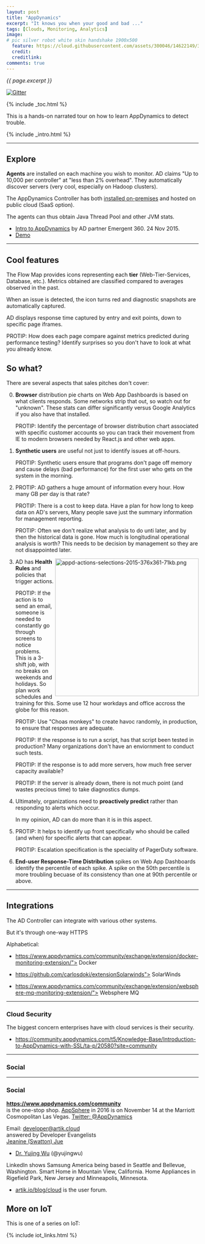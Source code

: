 ```yaml
---
layout: post
title: "AppDynamics"
excerpt: "It knows you when your good and bad ..."
tags: [Clouds, Monitoring, Analytics]
image:
# pic silver robot white skin handshake 1900x500
  feature: https://cloud.githubusercontent.com/assets/300046/14622149/306629f0-0585-11e6-961a-dc8f60dadbf6.jpg
  credit: 
  creditlink: 
comments: true
---
```

<i>{{ page.excerpt }}</i>

[![Gitter](https://badges.gitter.im/wilsonmar/wilsonmar.github.io.svg)](https://gitter.im/wilsonmar/wilsonmar.github.io?utm_source=badge&utm_medium=badge&utm_campaign=pr-badge)

{% include _toc.html %}

This is a hands-on narrated tour on how to learn AppDynamics to detect trouble.

{% include _intro.html %}

<hr />

## Explore #

<strong>Agents</strong> are installed on each machine you wish to monitor.
AD claims "Up to 10,000 per controller"
at "less than 2% overhead".
They automatically discover servers (very cool, especially on Hadoop clusters).

The AppDynamics Controller has both 
<a target="_blank" href="https://docs.appdynamics.com/display/PRO42/Quick+Install">
installed on-premises</a>
and hosted on public cloud (SaaS option).

The agents can thus obtain Java Thread Pool and other JVM stats.

* <a target="_blank" href="https://www.youtube.com/watch?v=qO1M2-J4jYs">
   Intro to AppDynamics</a> by AD partner Emergent 360.
   24 Nov 2015.

* <a target="_blank" href="https://www.youtube.com/watch?v=yygbxv4lS7Y">
   Demo</a>


<hr />

## Cool features #

The Flow Map provides icons representing each 
<strong>tier</strong> (Web-Tier-Services, Database, etc.).
Metrics obtained are classified compared to averages observed in the past.

When an issue is detected, the icon turns red and
diagnostic snapshots are automatically captured.

AD displays response time captured by entry and exit points,
down to specific page iframes.

   PROTIP: How does each page compare against metrics predicted during performance testing?
   Identify surprises so you don't have to look at what you already know.


## So what? #

There are several aspects that sales pitches don't cover:

0. <strong>Browser</strong> distribution pie charts on Web App Dashboards 
   is based on what clients responds. Some networks strip that out, so watch out for
   "unknown".  These stats can differ significantly versus Google Analytics if
   you also have that installed.

   PROTIP: Identify the percentage of browser distribution chart 
   associated with specific customer accounts so you can track their movement 
   from IE to modern browsers needed by React.js and other web apps.

0. <strong>Synthetic users</strong>
   are useful not just to identify issues at off-hours.

   PROTIP: Synthetic users ensure that programs don't page off memory and 
   cause delays (bad performance) for 
   the first user who gets on the system in the morning.

0. PROTIP: AD gathers a huge amount of information every hour.
   How many GB per day is that rate?
   
   PROTIP: There is a cost to keep data.
   Have a plan for how long to keep data on AD's servers,
   Many people save just the summary information for management reporting.
   
   PROTIP: Often we don't realize what analysis to do unti later, and by then
   the historical data is gone.
   How much is longitudinal operational analysis is worth?
   This needs to be decision by management so they are not disappointed later.

   <img align="right" alt="appd-actions-selections-2015-376x361-71kb.png" width="376" height="361" src="https://cloud.githubusercontent.com/assets/300046/18060867/89a6cd88-6ddd-11e6-8d4d-01362a711b95.png">
0. AD has <strong>Health Rules</strong> and policies that trigger actions.

   PROTIP: If the action is to send an email,
   someone is needed to constantly go through screens to notice problems.  
   This is a 3-shift job, with no breaks on weekends and holidays.
   So plan work schedules and training for this.
   Some use 12 hour workdays and office accross the globe for this reason.

   PROTIP: Use "Choas monkeys" to create havoc randomly, in production,
   to ensure that responses are adequate.

   PROTIP: If the response is to run a script, 
   has that script been tested in production?
   Many organizations don't have an enviornment to conduct such tests.

   PROTIP: If the response is to add more servers,
   how much free server capacity available?

   PROTIP: If the server is already down, there is not much point
   (and wastes precious time) to take diagnostics dumps.

0. Ultimately, organizations need to <strong>proactively predict</strong>
   rather than responding to alerts which occur.

   In my opinion, AD can do more than it is in this aspect.

0. PROTIP: It helps to identify up front specifically who should be called 
   (and when) for specific alerts that can appear.
   
   PROTIP: Escalation specification is the speciality of PagerDuty software.

0. <strong>End-user Response-Time Distribution</strong> spikes on Web App Dashboards 
   identify the percentile of each spike.
   A spike on the 50th percentile is more troubling becuase of its consistency
   than one at 90th percentile or above.



<hr />

## Integrations #

The AD Controller can integrate with various other systems.

But it's through one-way HTTPS

Alphabetical:

* https://www.appdynamics.com/community/exchange/extension/docker-monitoring-extension/">
   Docker</a>

* https://github.com/carlosdoki/extensionSolarwinds">
   SolarWinds</a>

* https://www.appdynamics.com/community/exchange/extension/websphere-mq-monitoring-extension/">
   Websphere MQ</a>


<hr />

### Cloud Security #

The biggest concern enterprises have with cloud services is their security.

* https://community.appdynamics.com/t5/Knowledge-Base/Introduction-to-AppDynamics-with-SSL/ta-p/20580?site=community


<hr />

### Social #

<hr />

### Social #

<a target="_blank" href="https://www.appdynamics.com/community/">
<strong>https://www.appdynamics.com/community</strong></a><br />
is the one-stop shop.

<a target="_blank" href="https://www.appdynamics.com/community/events/appsphere-2016">
AppSphere</a> in 2016 is on November 14 at the Marriott Cosmopolitan Las Vegas.

<a target="_blank" href="https://twitter.com/@AppDynamics/">
Twitter: @AppDynamics</a>

Email: <a target="_blank" href="mailto:developer@artik.cloud">developer@artik.cloud</a><br />
answered by Developer Evangelists<br />
<a target="_blank" href="https://www.linkedin.com/in/jswatton/">
   Jeanine (Swatton) Jue</a><!-- j.jue@samsung.com -->

* <a target="_blank" href="https://www.linkedin.com/in/yujingwu">
   Dr. Yujing Wu</a> (@yujingwu)

LinkedIn shows Samsung America being based in Seattle and Bellevue, Washington.
Smart Home in Mountain View, California.
Home Appliances in Rigefield Park, New Jersey and Minneapolis, Minnesota.

*  <a target="_blank" href="https://www.artik.io/blog/cloud/">
   artik.io/blog/cloud</a>
   is the user forum.





## More on IoT #

This is one of a series on IoT:

{% include iot_links.html %}
